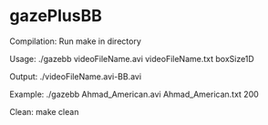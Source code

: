 # gazePlusBB

Compilation: Run make in directory

Usage: ./gazebb videoFileName.avi videoFileName.txt boxSize1D

Output: ./videoFileName.avi-BB.avi

Example: ./gazebb Ahmad_American.avi Ahmad_American.txt 200

Clean: make clean